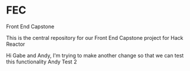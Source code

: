 # FEC
Front End Capstone

This is the central repository for our Front End Capstone project for Hack Reactor


Hi Gabe and Andy, I'm trying to make another change so that we can test this functionality
Andy Test 2

